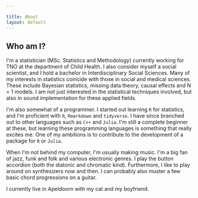 ```yaml
---

title: About
layout: default
---
```


## Who am I?

I'm a statistician (MSc. Statistics and Methodology) currently working for TNO at the department of Child Health. I also consider myself a social scientist, and I hold a bachelor in Interdisciplinary Social Sciences. Many of my interests in statistics coincide with those in social and medical sciences. These include Bayesian statistics, missing data theory, causal effects and N = 1 models. I am not just interested in the statistical techniques involved, but also in sound implementation for these applied fields. 

I'm also somewhat of a programmer. I started out learning `R` for statistics, and I'm proficient with `R`, `Rmarkdown` and `tidyverse`. I have since branched out to other languages such as `C++` and `Julia`. I'm still a complete beginner at these, but learning these programming languages is something that really excites me. One of my ambitions is to contribute to the development of a package for `R` or `Julia`.

When I'm not behind my computer, I'm usually making music. I'm a big fan of jazz, funk and folk and various electronic genres. I play the button accordion (both the diatonic and chromatic kind). Furthermore, I like to play around on synthesizers now and then. I can probably also muster a few basic chord progressions on a guitar.

I currently live in Apeldoorn with my cat and my boyfriend.

